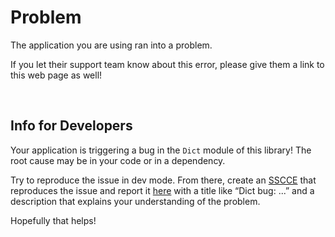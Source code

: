 # Problem

The application you are using ran into a problem.

If you let their support team know about this error, please give them a link to this web page as well!


<br>

## Info for Developers

Your application is triggering a bug in the `Dict` module of this library! The root cause may be in your code or in a dependency.

Try to reproduce the issue in dev mode. From there, create an [SSCCE](http://sscce.org/) that reproduces the issue and report it [here](https://github.com/elm-lang/core/issues) with a title like “Dict bug: ...” and a description that explains your understanding of the problem.

Hopefully that helps!
